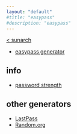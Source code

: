 ```yaml
---
layout: "default"
#title: "easypass"
#description: "easypass"
---
```

<!--
This Source Code Form is subject to the terms of the Mozilla Public
License, v. 2.0. If a copy of the MPL was not distributed with this
file, You can obtain one at http://mozilla.org/MPL/2.0/.
-->

[< sunarch](/)

- [easypass generator](easypass.md)

## info

- [password strength](password-strength.md)

## other generators

- <a href="https://www.lastpass.com/password-generator" target="_blank">LastPass</a>
- <a href="https://www.random.org/passwords/" target="_blank">Random.org</a>

